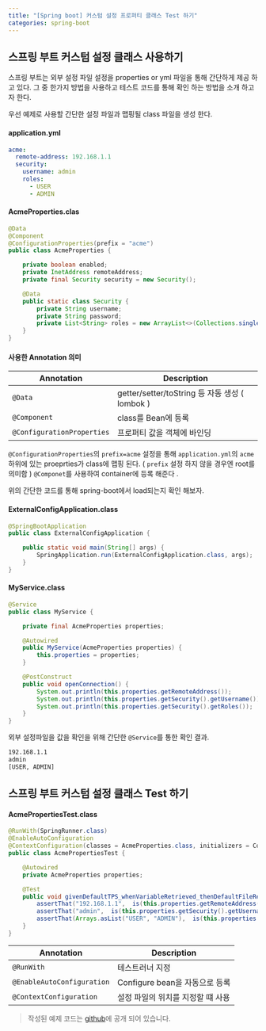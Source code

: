 ```yaml
---
title: "[Spring boot] 커스텀 설정 프로퍼티 클래스 Test 하기"
categories: spring-boot 
---
```


스프링 부트 커스텀 설정 클래스 사용하기 
---
스프링 부트는 외부 설정 파일 설정을 properties or yml 파일을 통해 간단하게 제공 하고 있다.
그 중 한가지 방법을 사용하고 테스트 코드를 통해 확인 하는 방법을 소개 하고자 한다.

우선 예제로 사용할 간단한 설정 파일과 맵핑될 class 파일을 생성 한다.

#### application.yml
```yml
acme:
  remote-address: 192.168.1.1
  security:
    username: admin
    roles:
      - USER
      - ADMIN
```

#### AcmeProperties.clas
```java
@Data
@Component
@ConfigurationProperties(prefix = "acme")
public class AcmeProperties {

    private boolean enabled;
    private InetAddress remoteAddress;
    private final Security security = new Security();

    @Data
    public static class Security {
        private String username;
        private String password;
        private List<String> roles = new ArrayList<>(Collections.singleton("USER"));
    }
}
```

#### 사용한 Annotation 의미 

| Annotation | Description |
|---|---|
| `@Data` | getter/setter/toString 등 자동 생성 ( lombok ) |
| `@Component` | class를 Bean에 등록|
| `@ConfigurationProperties` | 프로퍼티 값을 객체에 바인딩|

`@ConfigurationProperties`의 `prefix=acme` 설정을 통해 `application.yml`의 `acme` 하위에 있는 proeprties가 class에 맵핑 된다. ( `prefix` 설정 하지 않을 경우엔 root를 의미함 )
`@Componet`를 사용하여 container에 등록 해준다 .

위의 간단한 코드를 통해 spring-boot에서 load되는지 확인 해보자.

#### ExternalConfigApplication.class
```java
@SpringBootApplication
public class ExternalConfigApplication {

	public static void main(String[] args) {
		SpringApplication.run(ExternalConfigApplication.class, args);
	}
}
```

#### MyService.class
```java
@Service
public class MyService {

    private final AcmeProperties properties;

    @Autowired
    public MyService(AcmeProperties properties) {
        this.properties = properties;
    }

    @PostConstruct
    public void openConnection() {
        System.out.println(this.properties.getRemoteAddress());
        System.out.println(this.properties.getSecurity().getUsername());
        System.out.println(this.properties.getSecurity().getRoles());
    }
}
```
외부 설정파일을 값을 확인을 위해 간단한 `@Service`를 통한 확인 결과.
```bash
192.168.1.1
admin
[USER, ADMIN]
```

스프링 부트 커스텀 설정 클래스 Test 하기 
---

#### AcmePropertiesTest.class
```java
@RunWith(SpringRunner.class)
@EnableAutoConfiguration
@ContextConfiguration(classes = AcmeProperties.class, initializers = ConfigFileApplicationContextInitializer.class)
public class AcmePropertiesTest {

    @Autowired
    private AcmeProperties properties;

    @Test
    public void givenDefaultTPS_whenVariableRetrieved_thenDefaultFileReturned() {
        assertThat("192.168.1.1",  is(this.properties.getRemoteAddress()));
        assertThat("admin",  is(this.properties.getSecurity().getUsername()));
        assertThat(Arrays.asList("USER", "ADMIN"),  is(this.properties.getSecurity().getRoles()));
    }
}
```

| Annotation | Description |
|---|---|
| `@RunWith` | 테스트러너 지정  |
| `@EnableAutoConfiguration` | Configure bean을 자동으로 등록  |
| `@ContextConfiguration` | 설정 파일의 위치를 지정할 떄 사용 |


> 작성된 예제 코드는 [github](https://github.com/wildwhale/spring-boot/tree/master/external-config)에 공개 되어 있습니다.

 

